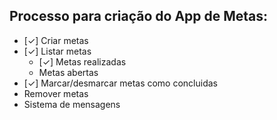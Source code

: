 ## Processo para criação do App de Metas:

- [✓] Criar metas
- [✓] Listar metas
    - [✓] Metas realizadas
    - Metas abertas
- [✓] Marcar/desmarcar metas como concluidas
- Remover metas
- Sistema de mensagens